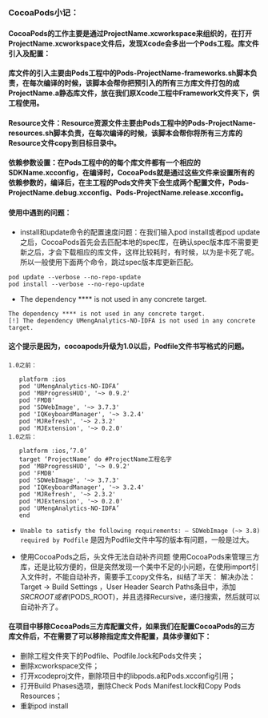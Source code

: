 ### CocoaPods小记：
#### CocoaPods的工作主要是通过ProjectName.xcworkspace来组织的，在打开ProjectName.xcworkspace文件后，发现Xcode会多出一个Pods工程。库文件引入及配置：

#### 库文件的引入主要由Pods工程中的Pods-ProjectName-frameworks.sh脚本负责，在每次编译的时候，该脚本会帮你把预引入的所有三方库文件打包的成ProjectName.a静态库文件，放在我们原Xcode工程中Framework文件夹下，供工程使用。
#### Resource文件：Resource资源文件主要由Pods工程中的Pods-ProjectName-resources.sh脚本负责，在每次编译的时候，该脚本会帮你将所有三方库的Resource文件copy到目标目录中。
#### 依赖参数设置：在Pods工程中的的每个库文件都有一个相应的SDKName.xcconfig，在编译时，CocoaPods就是通过这些文件来设置所有的依赖参数的，编译后，在主工程的Pods文件夹下会生成两个配置文件，Pods-ProjectName.debug.xcconfig、Pods-ProjectName.release.xcconfig。
#### 使用中遇到的问题：
- install和update命令的配置速度问题：在我们输入pod install或者pod update之后，CocoaPods首先会去匹配本地的spec库，在确认spec版本库不需要更新之后，才会下载相应的库文件，这样比较耗时，有时候，以为是卡死了呢。所以一般使用下面两个命令，跳过spec版本库更新匹配。

```
pod update --verbose --no-repo-update
pod install --verbose --no-repo-update
```
- The dependency **** is not used in any concrete target.

```
The dependency **** is not used in any concrete target.
[!] The dependency UMengAnalytics-NO-IDFA is not used in any concrete target.
```
#### 这个提示是因为，cocoapods升级为1.0以后，Podfile文件书写格式的问题。
```
1.0之前：

   platform :ios
   pod 'UMengAnalytics-NO-IDFA’
   pod 'MBProgressHUD', '~> 0.9.2'
   pod 'FMDB'
   pod 'SDWebImage', '~> 3.7.3'
   pod 'IQKeyboardManager', '~> 3.2.4'
   pod 'MJRefresh', '~> 2.3.2'
   pod 'MJExtension', '~> 0.2.0'
1.0之后：

   platform :ios,’7.0’
   target ‘ProjectName’ do #ProjectName工程名字
   pod 'MBProgressHUD', '~> 0.9.2'
   pod 'FMDB'
   pod 'SDWebImage', '~> 3.7.3'
   pod 'IQKeyboardManager', '~> 3.2.4'
   pod 'MJRefresh', '~> 2.3.2'
   pod 'MJExtension', '~> 0.2.0'
   pod 'UMengAnalytics-NO-IDFA’
   end
```
   
- ```Unable to satisfy the following requirements: – SDWebImage (~> 3.8) required by Podfile``` 是因为Podfile文件中写的版本有问题，一般是过大。

- 使用CocoaPods之后，头文件无法自动补齐问题
使用CocoaPods来管理三方库，还是比较方便的，但是突然发现一个美中不足的小问题，在使用import引入文件时，不能自动补齐，需要手工copy文件名，纠结了半天：
解决办法：
Target -> Build Settings ，User Header Search Paths条目中，添加${SRCROOT}或者$(PODS_ROOT)，并且选择Recursive，递归搜索，然后就可以自动补齐了。

#### 在项目中移除CocoaPods三方库配置文件，如果我们在配置CocoaPods的三方库文件后，不在需要了可以移除指定库文件配置，具体步骤如下：

- 删除工程文件夹下的Podfile、Podfile.lock和Pods文件夹；
- 删除xcworkspace文件；
- 打开xcodeproj文件，删除项目中的libpods.a和Pods.xcconfig引用；
- 打开Build Phases选项，删除Check Pods Manifest.lock和Copy Pods Resources；
- 重新pod install

